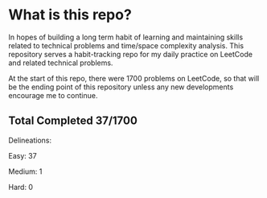 # What is this repo?

In hopes of building a long term habit of learning and maintaining 
skills related to technical problems and time/space complexity analysis.
This repository serves a habit-tracking repo for my
daily practice on LeetCode and related technical problems.


At the start of this repo, there were 1700 problems on LeetCode,
so that will be the ending point of this repository unless any
new developments encourage me to continue.


## Total Completed 37/1700

Delineations:

Easy: 37

Medium: 1

Hard: 0



